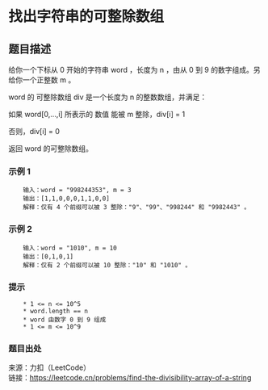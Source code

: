 # 找出字符串的可整除数组

## 题目描述

给你一个下标从 0 开始的字符串 word ，长度为 n ，由从 0 到 9 的数字组成。另给你一个正整数 m 。

word 的 可整除数组 div  是一个长度为 n 的整数数组，并满足：

如果 word[0,...,i] 所表示的 数值 能被 m 整除，div[i] = 1

否则，div[i] = 0

返回 word 的可整除数组。

### 示例 1

```text
    输入：word = "998244353", m = 3
    输出：[1,1,0,0,0,1,1,0,0]
    解释：仅有 4 个前缀可以被 3 整除："9"、"99"、"998244" 和 "9982443" 。
```

### 示例 2

```text
    输入：word = "1010", m = 10
    输出：[0,1,0,1]
    解释：仅有 2 个前缀可以被 10 整除："10" 和 "1010" 。
```

### 提示

```text
    * 1 <= n <= 10^5
    * word.length == n
    * word 由数字 0 到 9 组成
    * 1 <= m <= 10^9
```

### 题目出处

来源：力扣（LeetCode）  
链接：<https://leetcode.cn/problems/find-the-divisibility-array-of-a-string>
